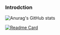 ### Introdction

![Anurag's GitHub stats](https://github-readme-stats.vercel.app/api?username=LouisTsai-Csie&show_icons=true&theme=tokyonight)

[![Readme Card](https://github-readme-stats.vercel.app/api/pin/?username=LouisTsai-Csie&repo=LouisTasi-Csie)](https://github.com/anuraghazra/github-readme-stats)

<!--
**LouisTsai-Csie/LouisTsai-Csie** is a ✨ _special_ ✨ repository because its `README.md` (this file) appears on your GitHub profile.

Here are some ideas to get you started:

- 🔭 I’m currently working on ...
- 🌱 I’m currently learning ...
- 👯 I’m looking to collaborate on ...
- 🤔 I’m looking for help with ...
- 💬 Ask me about ...
- 📫 How to reach me: ...
- 😄 Pronouns: ...
- ⚡ Fun fact: ...
-->
